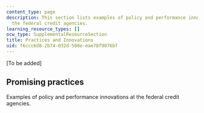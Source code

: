 ```yaml
---
content_type: page
description: This section lists examples of policy and performance innovations at
  the federal credit agencies.
learning_resource_types: []
ocw_type: SupplementalResourceSection
title: Practices and Innovations
uid: f6ccc6d8-2b74-032d-508e-eae78f9076bf
---
```


\[To be added\]

Promising practices
-------------------

Examples of policy and performance innovations at the federal credit agencies.